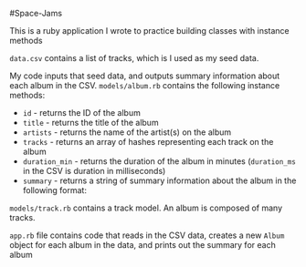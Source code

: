 #Space-Jams

This is a ruby application I wrote to practice building classes with instance methods

`data.csv` contains a list of tracks, which is I used as my seed data.

My code inputs that seed data, and outputs summary information about each album in the CSV.
`models/album.rb` contains the following instance methods:

* `id` - returns the ID of the album
* `title` - returns the title of the album
* `artists` - returns the name of the artist(s) on the album
* `tracks` - returns an array of hashes representing each track on the album
* `duration_min` - returns the duration of the album in minutes (`duration_ms` in the CSV is duration in milliseconds)
* `summary` - returns a string of summary information about the album in the following format:

`models/track.rb` contains a track model. An album is composed of many tracks.

`app.rb` file contains code that reads in the CSV data, creates a new `Album` object for each album in the data, and prints out the summary for each album
